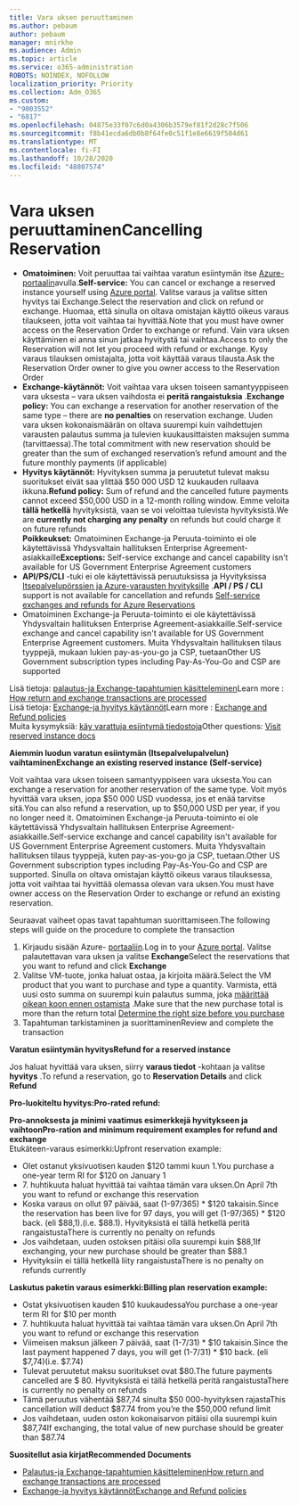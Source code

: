 ```yaml
---
title: Vara uksen peruuttaminen
ms.author: pebaum
author: pebaum
manager: mnirkhe
ms.audience: Admin
ms.topic: article
ms.service: o365-administration
ROBOTS: NOINDEX, NOFOLLOW
localization_priority: Priority
ms.collection: Adm_O365
ms.custom:
- "9003552"
- "6817"
ms.openlocfilehash: 04875e33f07c6d0a4306b3579ef81f2d28c7f506
ms.sourcegitcommit: f8b41ecda6db0b8f64fe0c51f1e8e6619f504d61
ms.translationtype: MT
ms.contentlocale: fi-FI
ms.lasthandoff: 10/28/2020
ms.locfileid: "48807574"
---
```

# <a name="cancelling-reservation"></a><span data-ttu-id="542f0-102">Vara uksen peruuttaminen</span><span class="sxs-lookup"><span data-stu-id="542f0-102">Cancelling Reservation</span></span>

- <span data-ttu-id="542f0-103">**Omatoiminen:** Voit peruuttaa tai vaihtaa varatun esiintymän itse [Azure-portaalin](https://portal.azure.com/#blade/Microsoft_Azure_Reservations/ReservationsBrowseBlade)avulla.</span><span class="sxs-lookup"><span data-stu-id="542f0-103">**Self-service:** You can cancel or exchange a reserved instance yourself using [Azure portal](https://portal.azure.com/#blade/Microsoft_Azure_Reservations/ReservationsBrowseBlade).</span></span> <span data-ttu-id="542f0-104">Valitse varaus ja valitse sitten hyvitys tai Exchange.</span><span class="sxs-lookup"><span data-stu-id="542f0-104">Select the reservation and click on refund or exchange.</span></span> <span data-ttu-id="542f0-105">Huomaa, että sinulla on oltava omistajan käyttö oikeus varaus tilaukseen, jotta voit vaihtaa tai hyvittää.</span><span class="sxs-lookup"><span data-stu-id="542f0-105">Note that you must have owner access on the Reservation Order to exchange or refund.</span></span> <span data-ttu-id="542f0-106">Vain vara uksen käyttäminen ei anna sinun jatkaa hyvitystä tai vaihtaa.</span><span class="sxs-lookup"><span data-stu-id="542f0-106">Access to only the Reservation will not let you proceed with refund or exchange.</span></span> <span data-ttu-id="542f0-107">Kysy varaus tilauksen omistajalta, jotta voit käyttää varaus tilausta.</span><span class="sxs-lookup"><span data-stu-id="542f0-107">Ask the Reservation Order owner to give you owner access to the Reservation Order</span></span>
- <span data-ttu-id="542f0-108">**Exchange-käytännöt:** Voit vaihtaa vara uksen toiseen samantyyppiseen vara uksesta – vara uksen vaihdosta ei **peritä rangaistuksia** .</span><span class="sxs-lookup"><span data-stu-id="542f0-108">**Exchange policy:** You can exchange a reservation for another reservation of the same type – there are **no penalties** on reservation exchange.</span></span> <span data-ttu-id="542f0-109">Uuden vara uksen kokonaismäärän on oltava suurempi kuin vaihdettujen varausten palautus summa ja tulevien kuukausittaisten maksujen summa (tarvittaessa).</span><span class="sxs-lookup"><span data-stu-id="542f0-109">The total commitment with new reservation should be greater than the sum of exchanged reservation’s refund amount and the future monthly payments (if applicable)</span></span>
- <span data-ttu-id="542f0-110">**Hyvitys käytännöt:** Hyvityksen summa ja peruutetut tulevat maksu suoritukset eivät saa ylittää $50 000 USD 12 kuukauden rullaava ikkuna.</span><span class="sxs-lookup"><span data-stu-id="542f0-110">**Refund policy:** Sum of refund and the cancelled future payments cannot exceed $50,000 USD in a 12-month rolling window.</span></span> <span data-ttu-id="542f0-111">Emme veloita **tällä hetkellä** hyvityksistä, vaan se voi veloittaa tulevista hyvityksistä.</span><span class="sxs-lookup"><span data-stu-id="542f0-111">We are **currently not charging any penalty** on refunds but could charge it on future refunds</span></span>  
    <span data-ttu-id="542f0-112">**Poikkeukset:** Omatoiminen Exchange-ja Peruuta-toiminto ei ole käytettävissä Yhdysvaltain hallituksen Enterprise Agreement-asiakkaille</span><span class="sxs-lookup"><span data-stu-id="542f0-112">**Exceptions:** Self-service exchange and cancel capability isn't available for US Government Enterprise Agreement customers</span></span>
- <span data-ttu-id="542f0-113">**API/PS/CLI** -tuki ei ole käytettävissä peruutuksissa ja Hyvityksissa [Itsepalvelupörssien ja Azure-varausten hyvityksille](https://docs.microsoft.com/azure/cost-management-billing/reservations/exchange-and-refund-azure-reservations?WT.mc_id=Portal-Microsoft_Azure_Support) .</span><span class="sxs-lookup"><span data-stu-id="542f0-113">**API / PS / CLI** support is not available for cancellation and refunds [Self-service exchanges and refunds for Azure Reservations](https://docs.microsoft.com/azure/cost-management-billing/reservations/exchange-and-refund-azure-reservations?WT.mc_id=Portal-Microsoft_Azure_Support)</span></span>
- <span data-ttu-id="542f0-114">Omatoiminen Exchange-ja Peruuta-toiminto ei ole käytettävissä Yhdysvaltain hallituksen Enterprise Agreement-asiakkaille.</span><span class="sxs-lookup"><span data-stu-id="542f0-114">Self-service exchange and cancel capability isn't available for US Government Enterprise Agreement customers.</span></span> <span data-ttu-id="542f0-115">Muita Yhdysvaltain hallituksen tilaus tyyppejä, mukaan lukien pay-as-you-go ja CSP, tuetaan</span><span class="sxs-lookup"><span data-stu-id="542f0-115">Other US Government subscription types including Pay-As-You-Go and CSP are supported</span></span>

<span data-ttu-id="542f0-116">Lisä tietoja: [palautus-ja Exchange-tapahtumien käsitteleminen](https://docs.microsoft.com/azure/billing/billing-azure-reservations-self-service-exchange-and-refund?WT.mc_id=Portal-Microsoft_Azure_Support#how-return-and-exchange-transactions-are-processed)</span><span class="sxs-lookup"><span data-stu-id="542f0-116">Learn more : [How return and exchange transactions are processed](https://docs.microsoft.com/azure/billing/billing-azure-reservations-self-service-exchange-and-refund?WT.mc_id=Portal-Microsoft_Azure_Support#how-return-and-exchange-transactions-are-processed)</span></span>  
<span data-ttu-id="542f0-117">Lisä tietoja: [Exchange-ja hyvitys käytännöt](https://docs.microsoft.com/azure/billing/billing-azure-reservations-self-service-exchange-and-refund?WT.mc_id=Portal-Microsoft_Azure_Support#exchange-policies)</span><span class="sxs-lookup"><span data-stu-id="542f0-117">Learn more : [Exchange and Refund policies](https://docs.microsoft.com/azure/billing/billing-azure-reservations-self-service-exchange-and-refund?WT.mc_id=Portal-Microsoft_Azure_Support#exchange-policies)</span></span>  
<span data-ttu-id="542f0-118">Muita kysymyksiä: [käy varattuja esiintymä tiedostoja](https://docs.microsoft.com/azure/billing/billing-save-compute-costs-reservations?WT.mc_id=Portal-Microsoft_Azure_Support)</span><span class="sxs-lookup"><span data-stu-id="542f0-118">Other questions: [Visit reserved instance docs](https://docs.microsoft.com/azure/billing/billing-save-compute-costs-reservations?WT.mc_id=Portal-Microsoft_Azure_Support)</span></span>

<span data-ttu-id="542f0-119">**Aiemmin luodun varatun esiintymän (Itsepalvelupalvelun) vaihtaminen**</span><span class="sxs-lookup"><span data-stu-id="542f0-119">**Exchange an existing reserved instance (Self-service)**</span></span>

<span data-ttu-id="542f0-120">Voit vaihtaa vara uksen toiseen samantyyppiseen vara uksesta.</span><span class="sxs-lookup"><span data-stu-id="542f0-120">You can exchange a reservation for another reservation of the same type.</span></span> <span data-ttu-id="542f0-121">Voit myös hyvittää vara uksen, jopa $50 000 USD vuodessa, jos et enää tarvitse sitä.</span><span class="sxs-lookup"><span data-stu-id="542f0-121">You can also refund a reservation, up to $50,000 USD per year, if you no longer need it.</span></span> <span data-ttu-id="542f0-122">Omatoiminen Exchange-ja Peruuta-toiminto ei ole käytettävissä Yhdysvaltain hallituksen Enterprise Agreement-asiakkaille.</span><span class="sxs-lookup"><span data-stu-id="542f0-122">Self-service exchange and cancel capability isn't available for US Government Enterprise Agreement customers.</span></span> <span data-ttu-id="542f0-123">Muita Yhdysvaltain hallituksen tilaus tyyppejä, kuten pay-as-you-go ja CSP, tuetaan.</span><span class="sxs-lookup"><span data-stu-id="542f0-123">Other US Government subscription types including Pay-As-You-Go and CSP are supported.</span></span> <span data-ttu-id="542f0-124">Sinulla on oltava omistajan käyttö oikeus varaus tilauksessa, jotta voit vaihtaa tai hyvittää olemassa olevan vara uksen.</span><span class="sxs-lookup"><span data-stu-id="542f0-124">You must have owner access on the Reservation Order to exchange or refund an existing reservation.</span></span>

<span data-ttu-id="542f0-125">Seuraavat vaiheet opas tavat tapahtuman suorittamiseen.</span><span class="sxs-lookup"><span data-stu-id="542f0-125">The following steps will guide on the procedure to complete the transaction</span></span>

1. <span data-ttu-id="542f0-126">Kirjaudu sisään Azure- [portaaliin](https://portal.azure.com/#blade/Microsoft_Azure_Reservations/ReservationsBrowseBlade).</span><span class="sxs-lookup"><span data-stu-id="542f0-126">Log in to your [Azure portal](https://portal.azure.com/#blade/Microsoft_Azure_Reservations/ReservationsBrowseBlade).</span></span> <span data-ttu-id="542f0-127">Valitse palautettavan vara uksen ja valitse **Exchange**</span><span class="sxs-lookup"><span data-stu-id="542f0-127">Select the reservations that you want to refund and click **Exchange**</span></span>
2. <span data-ttu-id="542f0-128">Valitse VM-tuote, jonka haluat ostaa, ja kirjoita määrä.</span><span class="sxs-lookup"><span data-stu-id="542f0-128">Select the VM product that you want to purchase and type a quantity.</span></span> <span data-ttu-id="542f0-129">Varmista, että uusi osto summa on suurempi kuin palautus summa, joka [määrittää oikean koon ennen ostamista](https://docs.microsoft.com/azure/virtual-machines/windows/prepay-reserved-vm-instances?WT.mc_id=Portal-Microsoft_Azure_Support#determine-the-right-vm-size-before-you-buy) .</span><span class="sxs-lookup"><span data-stu-id="542f0-129">Make sure that the new purchase total is more than the return total [Determine the right size before you purchase](https://docs.microsoft.com/azure/virtual-machines/windows/prepay-reserved-vm-instances?WT.mc_id=Portal-Microsoft_Azure_Support#determine-the-right-vm-size-before-you-buy)</span></span>
3. <span data-ttu-id="542f0-130">Tapahtuman tarkistaminen ja suorittaminen</span><span class="sxs-lookup"><span data-stu-id="542f0-130">Review and complete the transaction</span></span>

<span data-ttu-id="542f0-131">**Varatun esiintymän hyvitys**</span><span class="sxs-lookup"><span data-stu-id="542f0-131">**Refund for a reserved instance**</span></span>

<span data-ttu-id="542f0-132">Jos haluat hyvittää vara uksen, siirry **varaus tiedot** -kohtaan ja valitse **hyvitys** .</span><span class="sxs-lookup"><span data-stu-id="542f0-132">To refund a reservation, go to **Reservation Details** and click **Refund**</span></span>

<span data-ttu-id="542f0-133">**Pro-luokiteltu hyvitys:**</span><span class="sxs-lookup"><span data-stu-id="542f0-133">**Pro-rated refund:**</span></span>

<span data-ttu-id="542f0-134">**Pro-annoksesta ja minimi vaatimus esimerkkejä hyvitykseen ja vaihtoon**</span><span class="sxs-lookup"><span data-stu-id="542f0-134">**Pro-ration and minimum requirement examples for refund and exchange**</span></span>  
<span data-ttu-id="542f0-135">Etukäteen-varaus esimerkki:</span><span class="sxs-lookup"><span data-stu-id="542f0-135">Upfront reservation example:</span></span>

- <span data-ttu-id="542f0-136">Olet ostanut yksivuotisen kauden $120 tammi kuun 1.</span><span class="sxs-lookup"><span data-stu-id="542f0-136">You purchase a one-year term RI for $120 on January 1</span></span>
- <span data-ttu-id="542f0-137">7. huhtikuuta haluat hyvittää tai vaihtaa tämän vara uksen.</span><span class="sxs-lookup"><span data-stu-id="542f0-137">On April 7th you want to refund or exchange this reservation</span></span>
- <span data-ttu-id="542f0-138">Koska varaus on ollut 97 päivää, saat (1-97/365) \* $120 takaisin.</span><span class="sxs-lookup"><span data-stu-id="542f0-138">Since the reservation has been live for 97 days, you will get (1-97/365) \* $120 back.</span></span> <span data-ttu-id="542f0-139">(eli $88,1).</span><span class="sxs-lookup"><span data-stu-id="542f0-139">(i.e. $88.1).</span></span> <span data-ttu-id="542f0-140">Hyvityksistä ei tällä hetkellä peritä rangaistusta</span><span class="sxs-lookup"><span data-stu-id="542f0-140">There is currently no penalty on refunds</span></span>
- <span data-ttu-id="542f0-141">Jos vaihdetaan, uuden ostoksen pitäisi olla suurempi kuin $88,1</span><span class="sxs-lookup"><span data-stu-id="542f0-141">If exchanging, your new purchase should be greater than $88.1</span></span>
- <span data-ttu-id="542f0-142">Hyvityksiin ei tällä hetkellä liity rangaistusta</span><span class="sxs-lookup"><span data-stu-id="542f0-142">There is no penalty on refunds currently</span></span>

<span data-ttu-id="542f0-143">**Laskutus paketin varaus esimerkki:**</span><span class="sxs-lookup"><span data-stu-id="542f0-143">**Billing plan reservation example:**</span></span>

- <span data-ttu-id="542f0-144">Ostat yksivuotisen kauden $10 kuukaudessa</span><span class="sxs-lookup"><span data-stu-id="542f0-144">You purchase a one-year term RI for $10 per month</span></span>
- <span data-ttu-id="542f0-145">7. huhtikuuta haluat hyvittää tai vaihtaa tämän vara uksen.</span><span class="sxs-lookup"><span data-stu-id="542f0-145">On April 7th you want to refund or exchange this reservation</span></span>
- <span data-ttu-id="542f0-146">Viimeisen maksun jälkeen 7 päivää, saat (1-7/31) \* $10 takaisin.</span><span class="sxs-lookup"><span data-stu-id="542f0-146">Since the last payment happened 7 days, you will get (1-7/31) \* $10 back.</span></span> <span data-ttu-id="542f0-147">(eli $7,74)</span><span class="sxs-lookup"><span data-stu-id="542f0-147">(i.e. $7.74)</span></span>
- <span data-ttu-id="542f0-148">Tulevat peruutetut maksu suoritukset ovat $80.</span><span class="sxs-lookup"><span data-stu-id="542f0-148">The future payments cancelled are $ 80.</span></span> <span data-ttu-id="542f0-149">Hyvityksistä ei tällä hetkellä peritä rangaistusta</span><span class="sxs-lookup"><span data-stu-id="542f0-149">There is currently no penalty on refunds</span></span>
- <span data-ttu-id="542f0-150">Tämä peruutus vähentää $87,74 sinulta $50 000-hyvityksen rajasta</span><span class="sxs-lookup"><span data-stu-id="542f0-150">This cancellation will deduct $87.74 from you’re the $50,000 refund limit</span></span>
- <span data-ttu-id="542f0-151">Jos vaihdetaan, uuden oston kokonaisarvon pitäisi olla suurempi kuin $87,74</span><span class="sxs-lookup"><span data-stu-id="542f0-151">If exchanging, the total value of new purchase should be greater than $87.74</span></span>

<span data-ttu-id="542f0-152">**Suositellut asia kirjat**</span><span class="sxs-lookup"><span data-stu-id="542f0-152">**Recommended Documents**</span></span>

- [<span data-ttu-id="542f0-153">Palautus-ja Exchange-tapahtumien käsitteleminen</span><span class="sxs-lookup"><span data-stu-id="542f0-153">How return and exchange transactions are processed</span></span>](https://docs.microsoft.com/azure/billing/billing-azure-reservations-self-service-exchange-and-refund?WT.mc_id=Portal-Microsoft_Azure_Support#how-return-and-exchange-transactions-are-processed)
- [<span data-ttu-id="542f0-154">Exchange-ja hyvitys käytännöt</span><span class="sxs-lookup"><span data-stu-id="542f0-154">Exchange and Refund policies</span></span>](https://docs.microsoft.com/azure/billing/billing-azure-reservations-self-service-exchange-and-refund?WT.mc_id=Portal-Microsoft_Azure_Support#exchange-policies)